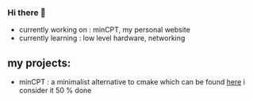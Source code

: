 ### Hi there 👋

- currently working on : minCPT, my personal website
- currently learning : low level hardware, networking

## my projects:
- minCPT : a minimalist alternative to cmake which can be found [here](https://github.com/yasserhcn/MinCPT)
i consider it 50 % done

<!--
**yasserhcn/yasserhcn** is a ✨ _special_ ✨ repository because its `README.md` (this file) appears on your GitHub profile.

Here are some ideas to get you started:

- 🔭 I’m currently working on ...
- 🌱 I’m currently learning ...
- 👯 I’m looking to collaborate on ...
- 🤔 I’m looking for help with ...
- 💬 Ask me about ...
- 📫 How to reach me: ...
- 😄 Pronouns: ...
- ⚡ Fun fact: ...
-->
